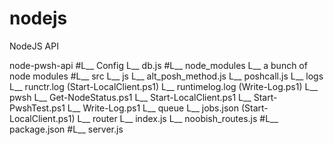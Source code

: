 # nodejs
NodeJS API

node-pwsh-api
#L__ Config
    L__ db.js
#L__ node_modules
    L__ a bunch of node modules
#L__ src
    L__ js
        L__ alt_posh_method.js
        L__ poshcall.js
    L__ logs
        L__ runctr.log (Start-LocalClient.ps1)
        L__ runtimelog.log (Write-Log.ps1)
    L__ pwsh
        L__ Get-NodeStatus.ps1
        L__ Start-LocalClient.ps1
        L__ Start-PwshTest.ps1
        L__ Write-Log.ps1
    L__ queue
        L__ jobs.json (Start-LocalClient.ps1)
    L__ router
        L__ index.js
        L__ noobish_routes.js
#L__ package.json
#L__ server.js